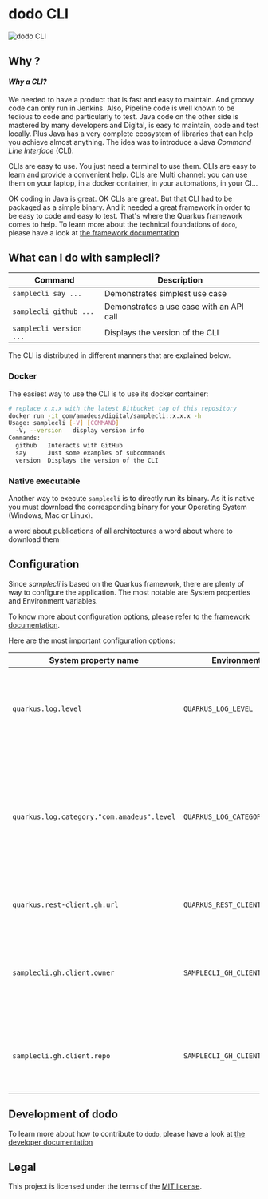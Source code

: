 # dodo CLI

![dodo CLI](doc/dodo.png)

## Why ?

#### _Why a CLI?_

We needed to have a product that is fast and easy to maintain. And groovy code can only run in Jenkins. Also, Pipeline
code is well known to be tedious to code and particularly to test. Java code on the other side is mastered by many
developers and Digital, is easy to maintain, code and test locally. Plus Java has a very complete ecosystem of libraries
that can help you achieve almost anything. The idea was to introduce a Java _Command Line Interface_ (CLI).

CLIs are easy to use. You just need a terminal to use them. CLIs are easy to learn and provide a convenient help. CLIs
are Multi channel: you can use them on your laptop, in a docker container, in your automations, in your CI...

OK coding in Java is great. OK CLIs are great. But that CLI had to be packaged as a simple binary. And it needed a great
framework in order to be easy to code and easy to test. That's where the Quarkus framework comes to help. To learn more
about the technical foundations of `dodo`, please have a look at [the framework documentation](doc/framework.md)

## What can I do with samplecli?

|Command| Description                              |
|---|------------------------------------------|
|`samplecli say ...`| Demonstrates simplest use case           |
|`samplecli github ...`| Demonstrates a use case with an API call |
|`samplecli version ...`| Displays the version of the CLI          |

The CLI is distributed in different manners that are explained below.

### Docker

The easiest way to use the CLI is to use its docker container:

```bash
# replace x.x.x with the latest Bitbucket tag of this repository
docker run -it com/amadeus/digital/samplecli::x.x.x -h
Usage: samplecli [-V] [COMMAND]
  -V, --version   display version info
Commands:
  github   Interacts with GitHub
  say      Just some examples of subcommands
  version  Displays the version of the CLI

```

### Native executable

Another way to execute `samplecli` is to directly run its binary. As it is native you must download the corresponding
binary for your Operating System (Windows, Mac or Linux).

<TODO> a word about publications of all architectures
<TODO> a word about where to download them

## Configuration

Since *samplecli* is based on the Quarkus framework, there are plenty of way to configure the application. The most
notable are System properties and Environment variables.

To know more about configuration options, please refer to [the framework documentation](doc/framework.md).

Here are the most important configuration options:

| System property name                       | Environment variable name                  | Usage                                                                                                                                                                                                              |
|--------------------------------------------|--------------------------------------------|--------------------------------------------------------------------------------------------------------------------------------------------------------------------------------------------------------------------|
| `quarkus.log.level`                        | `QUARKUS_LOG_LEVEL`                        | Set the value to DEBUG to benefit from debug logs of quarkus                                                                                                                                                       |
| `quarkus.log.category."com.amadeus".level` | `QUARKUS_LOG_CATEGORY__COM_AMADEUS__LEVEL` | Set the value to DEBUG to benefit from debug logs of dodo <br> ( [see Quarkus logging doc](https://quarkus.io/guides/logging#quarkus-log-logging-log-config_quarkus.log.categories-logging-categories) for syntax) |
| `quarkus.rest-client.gh.url`               | `QUARKUS_REST_CLIENT_GH_URL`               | URL to connect to GitHub API                                                                                                                                                                                       |
| `samplecli.gh.client.owner`                           | `SAMPLECLI_GH_CLIENT_OWNER`                | Owner of the repository that will be targeted for the GitHub API calls                                                                                                                                             |
| `samplecli.gh.client.repo`                           | `SAMPLECLI_GH_CLIENT_REPO`                 | Repository that will be targeted for the GitHub API calls                                                                                                                                                          |

## Development of dodo

To learn more about how to contribute to `dodo`, please have a look at [the developer documentation](contribute.md)

## Legal

This project is licensed under the terms of the [MIT license](LICENSE).
